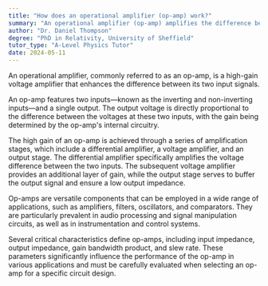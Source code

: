 ```yaml
---
title: "How does an operational amplifier (op-amp) work?"
summary: "An operational amplifier (op-amp) amplifies the difference between its two input signals."
author: "Dr. Daniel Thompson"
degree: "PhD in Relativity, University of Sheffield"
tutor_type: "A-Level Physics Tutor"
date: 2024-05-11
---
```


An operational amplifier, commonly referred to as an op-amp, is a high-gain voltage amplifier that enhances the difference between its two input signals.

An op-amp features two inputs—known as the inverting and non-inverting inputs—and a single output. The output voltage is directly proportional to the difference between the voltages at these two inputs, with the gain being determined by the op-amp's internal circuitry.

The high gain of an op-amp is achieved through a series of amplification stages, which include a differential amplifier, a voltage amplifier, and an output stage. The differential amplifier specifically amplifies the voltage difference between the two inputs. The subsequent voltage amplifier provides an additional layer of gain, while the output stage serves to buffer the output signal and ensure a low output impedance.

Op-amps are versatile components that can be employed in a wide range of applications, such as amplifiers, filters, oscillators, and comparators. They are particularly prevalent in audio processing and signal manipulation circuits, as well as in instrumentation and control systems.

Several critical characteristics define op-amps, including input impedance, output impedance, gain bandwidth product, and slew rate. These parameters significantly influence the performance of the op-amp in various applications and must be carefully evaluated when selecting an op-amp for a specific circuit design.
    